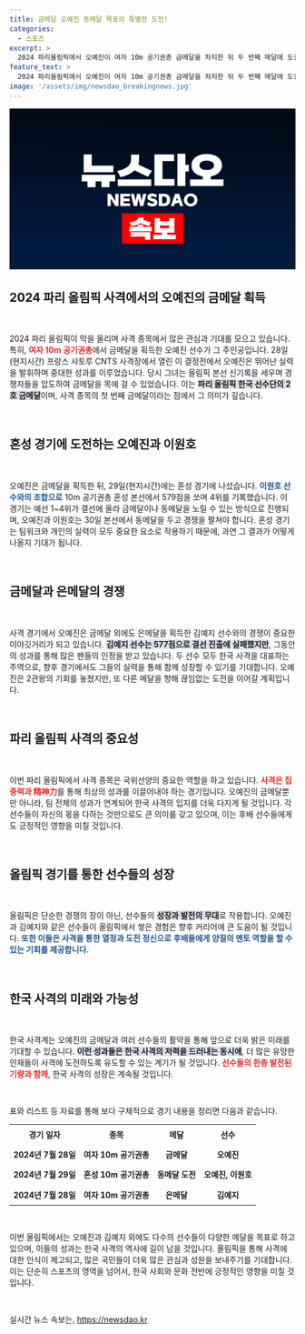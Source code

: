 ```yaml
---
title: 금메달 오예진 동메달 목표의 특별한 도전!
categories:
  - 스포츠
excerpt: >
  2024 파리올림픽에서 오예진이 여자 10m 공기권총 금메달을 차지한 뒤 두 번째 메달에 도전합니다! 동메달 결정전이 기대되는 가운데, 이원호와 함께 최선을 다할 예정입니다. 클릭하여 그녀의 열정과 도전기를 함께 확인하세요!
feature_text: >
  2024 파리올림픽에서 오예진이 여자 10m 공기권총 금메달을 차지한 뒤 두 번째 메달에 도전합니다! 동메달 결정전이 기대되는 가운데, 이원호와 함께 최선을 다할 예정입니다. 클릭하여 그녀의 열정과 도전기를 함께 확인하세요!
image: '/assets/img/newsdao_breakingnews.jpg'
---
```


<p><img src="/assets/img/newsdao_breakingnews.jpg" alt="pcversion 속보" /></p>

<h2 data-ke-size="size26">2024 파리 올림픽 사격에서의 오예진의 금메달 획득</h2>

<p data-ke-size="size16">&nbsp;</p>

<p>2024 파리 올림픽이 막을 올리며 사격 종목에서 많은 관심과 기대를 모으고 있습니다. 특히, <b><span style="color: #ee2323;">여자 10m 공기권총</span></b>에서 금메달을 획득한 오예진 선수가 그 주인공입니다. 28일(현지시간) 프랑스 샤토루 CNTS 사격장에서 열린 이 결정전에서 오예진은 뛰어난 실력을 발휘하며 중대한 성과를 이루었습니다. 당시 그녀는 올림픽 본선 신기록을 세우며 경쟁자들을 압도하여 금메달을 목에 걸 수 있었습니다. 이는 <b><span style="background-color: #21538527;">파리 올림픽 한국 선수단의 2호 금메달</span></b>이며, 사격 종목의 첫 번째 금메달이라는 점에서 그 의미가 깊습니다.</p>

<p data-ke-size="size16">&nbsp;</p>

<h2 data-ke-size="size26">혼성 경기에 도전하는 오예진과 이원호</h2>

<p data-ke-size="size16">&nbsp;</p>

<p>오예진은 금메달을 획득한 뒤, 29일(현지시간)에는 혼성 경기에 나섰습니다. <b><span style="color: #1a5490;">이원호 선수와의 조합으로</span></b> 10m 공기권총 혼성 본선에서 579점을 쏘며 4위를 기록했습니다. 이 경기는 예선 1~4위가 결선에 올라 금메달이나 동메달을 노릴 수 있는 방식으로 진행되며, 오예진과 이원호는 30일 본선에서 동메달을 두고 경쟁을 펼쳐야 합니다. 혼성 경기는 팀워크와 개인의 실력이 모두 중요한 요소로 작용하기 때문에, 과연 그 결과가 어떻게 나올지 기대가 됩니다.</p>

<p data-ke-size="size16">&nbsp;</p>

<h2 data-ke-size="size26">금메달과 은메달의 경쟁</h2>

<p data-ke-size="size16">&nbsp;</p>

<p>사격 경기에서 오예진은 금메달 외에도 은메달을 획득한 김예지 선수와의 경쟁이 중요한 이야깃거리가 되고 있습니다. <b><span style="background-color: #21538527;">김예지 선수는 577점으로 결선 진출에 실패했지만</span></b>, 그동안의 성과를 통해 많은 팬들의 인정을 받고 있습니다. 두 선수 모두 한국 사격을 대표하는 주역으로, 향후 경기에서도 그들의 실력을 통해 함께 성장할 수 있기를 기대합니다. 오예진은 2관왕의 기회를 놓쳤지만, 또 다른 메달을 향해 끊임없는 도전을 이어갈 계획입니다.</p>

<p data-ke-size="size16">&nbsp;</p>

<h2 data-ke-size="size26">파리 올림픽 사격의 중요성</h2>

<p data-ke-size="size16">&nbsp;</p>

<p>이번 파리 올림픽에서 사격 종목은 국위선양의 중요한 역할을 하고 있습니다. <b><span style="color: #ee2323;">사격은 집중력과 精神力</span></b>를 통해 최상의 성과를 이끌어내야 하는 경기입니다. 오예진의 금메달뿐만 아니라, 팀 전체의 성과가 연계되어 한국 사격의 입지를 더욱 다지게 될 것입니다. 각 선수들이 자신의 몫을 다하는 것만으로도 큰 의미를 갖고 있으며, 이는 후배 선수들에게도 긍정적인 영향을 미칠 것입니다.</p>

<p data-ke-size="size16">&nbsp;</p>

<h2 data-ke-size="size26">올림픽 경기를 통한 선수들의 성장</h2>

<p data-ke-size="size16">&nbsp;</p>

<p>올림픽은 단순한 경쟁의 장이 아닌, 선수들의 <b><span style="background-color: #21538527;">성장과 발전의 무대</span></b>로 작용합니다. 오예진과 김예지와 같은 선수들이 올림픽에서 쌓은 경험은 향후 커리어에 큰 도움이 될 것입니다. <b><span style="color: #1a5490;">또한 이들은 사격을 통한 열정과 도전 정신으로 후배들에게 양질의 멘토 역할을 할 수 있는 기회를 제공합니다.</span></b></p>

<p data-ke-size="size16">&nbsp;</p>

<h2 data-ke-size="size26">한국 사격의 미래와 가능성</h2>

<p data-ke-size="size16">&nbsp;</p>

<p>한국 사격계는 오예진의 금메달과 여러 선수들의 활약을 통해 앞으로 더욱 밝은 미래를 기대할 수 있습니다. <b><span style="background-color: #21538527;">이런 성과들은 한국 사격의 저력을 드러내는 동시에</span></b>, 더 많은 유망한 인재들이 사격에 도전하도록 유도할 수 있는 계기가 될 것입니다. <b><span style="color: #ee2323;">선수들의 한층 발전된 기량과 함께</span></b>, 한국 사격의 성장은 계속될 것입니다.</p>

<p data-ke-size="size16">&nbsp;</p>

<p>표와 리스트 등 자료를 통해 보다 구체적으로 경기 내용을 정리면 다음과 같습니다.</p>

<table style="width:100%; border-collapse:collapse;">
  <tr>
    <td style="text-align: center; height: 30px;"><b>경기 일자</b></td>
    <td style="text-align: center; height: 30px;"><b>종목</b></td>
    <td style="text-align: center; height: 30px;"><b>메달</b></td>
    <td style="text-align: center; height: 30px;"><b>선수</b></td>
  </tr>
  <tr>
    <td style="text-align: center; height: 30px;"><b>2024년 7월 28일</b></td>
    <td style="text-align: center; height: 30px;"><b>여자 10m 공기권총</b></td>
    <td style="text-align: center; height: 30px;"><b>금메달</b></td>
    <td style="text-align: center; height: 30px;"><b>오예진</b></td>
  </tr>
  <tr>
    <td style="text-align: center; height: 30px;"><b>2024년 7월 29일</b></td>
    <td style="text-align: center; height: 30px;"><b>혼성 10m 공기권총</b></td>
    <td style="text-align: center; height: 30px;"><b>동메달 도전</b></td>
    <td style="text-align: center; height: 30px;"><b>오예진, 이원호</b></td>
  </tr>
  <tr>
    <td style="text-align: center; height: 30px;"><b>2024년 7월 28일</b></td>
    <td style="text-align: center; height: 30px;"><b>여자 10m 공기권총</b></td>
    <td style="text-align: center; height: 30px;"><b>은메달</b></td>
    <td style="text-align: center; height: 30px;"><b>김예지</b></td>
  </tr>
</table>

<p data-ke-size="size16">&nbsp;</p>

<p>이번 올림픽에서는 오예진과 김예지 외에도 다수의 선수들이 다양한 메달을 목표로 하고 있으며, 이들의 성과는 한국 사격의 역사에 길이 남을 것입니다. 올림픽을 통해 사격에 대한 인식이 제고되고, 많은 국민들이 더욱 많은 관심과 성원을 보내주기를 기대합니다. 이는 단순히 스포츠의 영역을 넘어서, 한국 사회와 문화 전반에 긍정적인 영향을 미칠 것입니다. </p>

<p data-ke-size="size16">&nbsp;</p>
실시간 뉴스 속보는, <a href="https://newsdao.kr" rel="dofollow">https://newsdao.kr</a>


